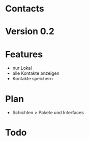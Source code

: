 # Contacts
# Version 0.2

# Features
* nur Lokal
* alle Kontakte anzeigen
* Kontakte speichern

# Plan 
* Schichten > Pakete und Interfaces


# Todo
